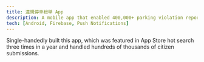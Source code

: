 ```yaml
---
title: 違規停車檢舉 App
description: A mobile app that enabled 400,000+ parking violation reports in Taiwan.
tech: [Android, Firebase, Push Notifications]
---
```


Single-handedly built this app, which was featured in App Store hot search three times in a year and handled hundreds of thousands of citizen submissions.
